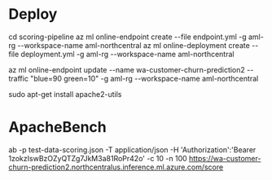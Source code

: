# Deploy


cd scoring-pipeline
az ml online-endpoint create --file endpoint.yml -g aml-rg --workspace-name aml-northcentral
az ml online-deployment create --file deployment.yml -g aml-rg --workspace-name aml-northcentral



az ml online-endpoint update --name wa-customer-churn-prediction2 --traffic "blue=90 green=10" -g aml-rg --workspace-name aml-northcentral

sudo apt-get install apache2-utils


# ApacheBench
ab -p test-data-scoring.json -T application/json -H 'Authorization':'Bearer 1zokzIswBzOZyQTZg7JkM3a81RoPr42o' -c 10 -n 100 https://wa-customer-churn-prediction2.northcentralus.inference.ml.azure.com/score
